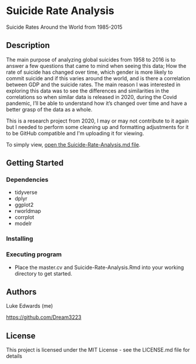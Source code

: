 # Suicide Rate Analysis

Suicide Rates Around the World from 1985-2015

## Description

The main purpose of analyzing global suicides from 1958 to 2016 is to
answer a few questions that came to mind when seeing this data; How the rate
of suicide has changed over time, which gender is more likely to commit suicide
and if this varies around the world, and is there a correlation between GDP and
the suicide rates. The main reason I was interested in exploring this data was
to see the differences and similarities in the correlations so when similar data is
released in 2020, during the Covid pandemic, I’ll be able to understand how
it’s changed over time and have a better grasp of the data as a whole.

This is a research project from 2020, I may or may not contribute to it again but I needed to perform some cleaning up and formatting adjustments for it to be GitHub compatible and I'm uploading it for viewing.

To simply view, [open the Suicide-Rate-Analysis.md file](https://github.com/Dream3223/Suicide-Rate-Analysis/blob/main/Suicide-Rate-Analysis.md).

## Getting Started

### Dependencies

* tidyverse
* dplyr
* ggplot2
* rworldmap
* corrplot
* modelr

### Installing

### Executing program

* Place the master.cv and Suicide-Rate-Analysis.Rmd into your working directory to get started.

## Authors

Luke Edwards (me)

https://github.com/Dream3223

## License

This project is licensed under the MIT License - see the LICENSE.md file for details
